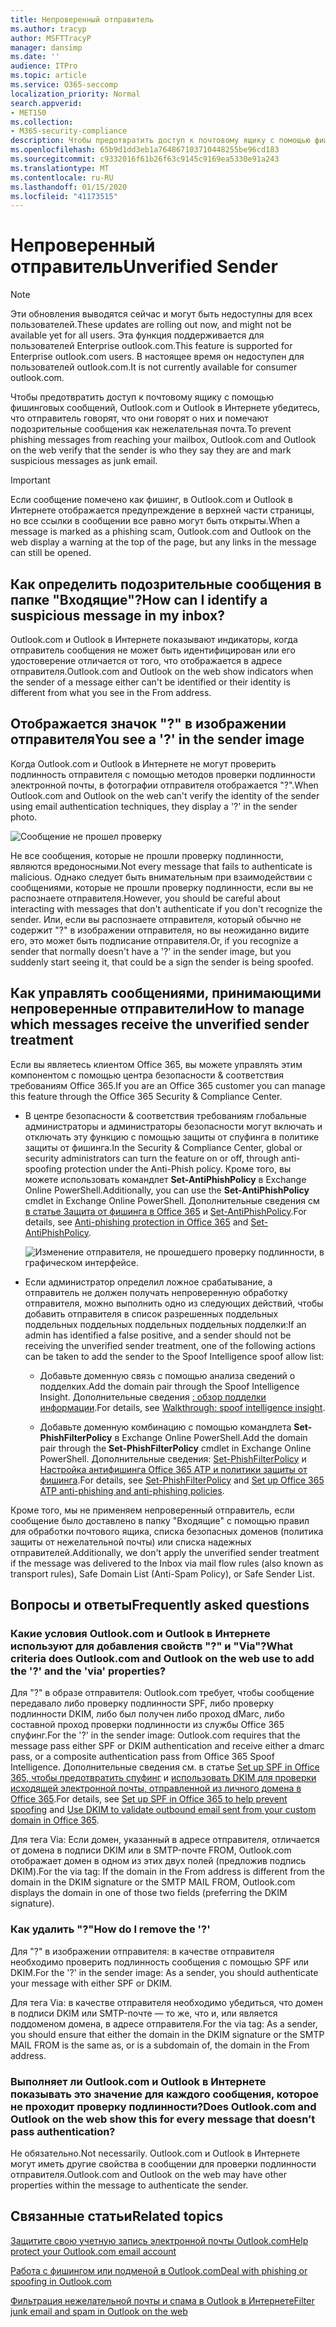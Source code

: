 ```yaml
---
title: Непроверенный отправитель
ms.author: tracyp
author: MSFTTracyP
manager: dansimp
ms.date: ''
audience: ITPro
ms.topic: article
ms.service: O365-seccomp
localization_priority: Normal
search.appverid:
- MET150
ms.collection:
- M365-security-compliance
description: Чтобы предотвратить доступ к почтовому ящику с помощью фишинговых сообщений, Outlook.com и Outlook в Интернете убедитесь, что отправитель говорят, что они говорят о них и помечают подозрительные сообщения как нежелательная почта.
ms.openlocfilehash: 65b9d1dd3eb1a764867103710448255be96cd183
ms.sourcegitcommit: c9332016f61b26f63c9145c9169ea5330e91a243
ms.translationtype: MT
ms.contentlocale: ru-RU
ms.lasthandoff: 01/15/2020
ms.locfileid: "41173515"
---
```

# <a name="unverified-sender"></a><span data-ttu-id="c708a-103">Непроверенный отправитель</span><span class="sxs-lookup"><span data-stu-id="c708a-103">Unverified Sender</span></span>

> [!NOTE]
> <span data-ttu-id="c708a-104">Эти обновления выводятся сейчас и могут быть недоступны для всех пользователей.</span><span class="sxs-lookup"><span data-stu-id="c708a-104">These updates are rolling out now, and might not be available yet for all users.</span></span> <span data-ttu-id="c708a-105">Эта функция поддерживается для пользователей Enterprise outlook.com.</span><span class="sxs-lookup"><span data-stu-id="c708a-105">This feature is supported for Enterprise outlook.com users.</span></span> <span data-ttu-id="c708a-106">В настоящее время он недоступен для пользователей outlook.com.</span><span class="sxs-lookup"><span data-stu-id="c708a-106">It is not currently available for consumer outlook.com.</span></span>

<span data-ttu-id="c708a-107">Чтобы предотвратить доступ к почтовому ящику с помощью фишинговых сообщений, Outlook.com и Outlook в Интернете убедитесь, что отправитель говорят, что они говорят о них и помечают подозрительные сообщения как нежелательная почта.</span><span class="sxs-lookup"><span data-stu-id="c708a-107">To prevent phishing messages from reaching your mailbox, Outlook.com and Outlook on the web verify that the sender is who they say they are and mark suspicious messages as junk email.</span></span>

> [!IMPORTANT]
> <span data-ttu-id="c708a-108">Если сообщение помечено как фишинг, в Outlook.com и Outlook в Интернете отображается предупреждение в верхней части страницы, но все ссылки в сообщении все равно могут быть открыты.</span><span class="sxs-lookup"><span data-stu-id="c708a-108">When a message is marked as a phishing scam, Outlook.com and Outlook on the web display a warning at the top of the page, but any links in the message can still be opened.</span></span>

## <a name="how-can-i-identify-a-suspicious-message-in-my-inbox"></a><span data-ttu-id="c708a-109">Как определить подозрительные сообщения в папке "Входящие"?</span><span class="sxs-lookup"><span data-stu-id="c708a-109">How can I identify a suspicious message in my inbox?</span></span>

<span data-ttu-id="c708a-110">Outlook.com и Outlook в Интернете показывают индикаторы, когда отправитель сообщения не может быть идентифицирован или его удостоверение отличается от того, что отображается в адресе отправителя.</span><span class="sxs-lookup"><span data-stu-id="c708a-110">Outlook.com and Outlook on the web show indicators when the sender of a message either can't be identified or their identity is different from what you see in the From address.</span></span>

## <a name="you-see-a--in-the-sender-image"></a><span data-ttu-id="c708a-111">Отображается значок "?" в изображении отправителя</span><span class="sxs-lookup"><span data-stu-id="c708a-111">You see a '?' in the sender image</span></span>

<span data-ttu-id="c708a-112">Когда Outlook.com и Outlook в Интернете не могут проверить подлинность отправителя с помощью методов проверки подлинности электронной почты, в фотографии отправителя отображается "?".</span><span class="sxs-lookup"><span data-stu-id="c708a-112">When Outlook.com and Outlook on the web can't verify the identity of the sender using email authentication techniques, they display a '?' in the sender photo.</span></span>

![Сообщение не прошел проверку](../media/message-did-not-pass-verification.jpg)

<span data-ttu-id="c708a-114">Не все сообщения, которые не прошли проверку подлинности, являются вредоносными.</span><span class="sxs-lookup"><span data-stu-id="c708a-114">Not every message that fails to authenticate is malicious.</span></span> <span data-ttu-id="c708a-115">Однако следует быть внимательным при взаимодействии с сообщениями, которые не прошли проверку подлинности, если вы не распознаете отправителя.</span><span class="sxs-lookup"><span data-stu-id="c708a-115">However, you should be careful about interacting with messages that don't authenticate if you don't recognize the sender.</span></span> <span data-ttu-id="c708a-116">Или, если вы распознаете отправителя, который обычно не содержит "?" в изображении отправителя, но вы неожиданно видите его, это может быть подписание отправителя.</span><span class="sxs-lookup"><span data-stu-id="c708a-116">Or, if you recognize a sender that normally doesn't have a '?' in the sender image, but you suddenly start seeing it, that could be a sign the sender is being spoofed.</span></span>

## <a name="how-to-manage-which-messages-receive-the-unverified-sender-treatment"></a><span data-ttu-id="c708a-117">Как управлять сообщениями, принимающими непроверенные отправители</span><span class="sxs-lookup"><span data-stu-id="c708a-117">How to manage which messages receive the unverified sender treatment</span></span> 

<span data-ttu-id="c708a-118">Если вы являетесь клиентом Office 365, вы можете управлять этим компонентом с помощью центра безопасности & соответствия требованиям Office 365.</span><span class="sxs-lookup"><span data-stu-id="c708a-118">If you are an Office 365 customer you can manage this feature through the Office 365 Security & Compliance Center.</span></span>

- <span data-ttu-id="c708a-119">В центре безопасности & соответствия требованиям глобальные администраторы и администраторы безопасности могут включать и отключать эту функцию с помощью защиты от спуфинга в политике защиты от фишинга.</span><span class="sxs-lookup"><span data-stu-id="c708a-119">In the Security & Compliance Center, global or security administrators can turn the feature on or off, through anti-spoofing protection under the Anti-Phish policy.</span></span> <span data-ttu-id="c708a-120">Кроме того, вы можете использовать командлет **Set-AntiPhishPolicy** в Exchange Online PowerShell.</span><span class="sxs-lookup"><span data-stu-id="c708a-120">Additionally, you can use the **Set-AntiPhishPolicy** cmdlet in Exchange Online PowerShell.</span></span> <span data-ttu-id="c708a-121">Дополнительные сведения см [в статье Защита от фишинга в Office 365](anti-phishing-protection.md) и [Set-AntiPhishPolicy](https://docs.microsoft.com/powershell/module/exchange/advanced-threat-protection/set-antiphishpolicy).</span><span class="sxs-lookup"><span data-stu-id="c708a-121">For details, see [Anti-phishing protection in Office 365](anti-phishing-protection.md) and [Set-AntiPhishPolicy](https://docs.microsoft.com/powershell/module/exchange/advanced-threat-protection/set-antiphishpolicy).</span></span>

    ![Изменение отправителя, не прошедшего проверку подлинности, в графическом интерфейсе.](../media/unverified-sender-article-editing-unauthenticated-senders.jpg)

- <span data-ttu-id="c708a-123">Если администратор определил ложное срабатывание, а отправитель не должен получать непроверенную обработку отправителя, можно выполнить одно из следующих действий, чтобы добавить отправителя в список разрешенных поддельных поддельных поддельных поддельных поддельных подделки:</span><span class="sxs-lookup"><span data-stu-id="c708a-123">If an admin has identified a false positive, and a sender should not be receiving the unverified sender treatment, one of the following actions can be taken to add the sender to the Spoof Intelligence spoof allow list:</span></span>

  - <span data-ttu-id="c708a-124">Добавьте доменную связь с помощью анализа сведений о подделких.</span><span class="sxs-lookup"><span data-stu-id="c708a-124">Add the domain pair through the Spoof Intelligence Insight.</span></span> <span data-ttu-id="c708a-125">Дополнительные сведения [: обзор подделки информации](walkthrough-spoof-intelligence-insight.md).</span><span class="sxs-lookup"><span data-stu-id="c708a-125">For details, see [Walkthrough: spoof intelligence insight](walkthrough-spoof-intelligence-insight.md).</span></span>

  - <span data-ttu-id="c708a-126">Добавьте доменную комбинацию с помощью командлета **Set-PhishFilterPolicy** в Exchange Online PowerShell.</span><span class="sxs-lookup"><span data-stu-id="c708a-126">Add the domain pair through the **Set-PhishFilterPolicy** cmdlet in Exchange Online PowerShell.</span></span> <span data-ttu-id="c708a-127">Дополнительные сведения: [Set-PhishFilterPolicy](https://docs.microsoft.com/powershell/module/exchange/advanced-threat-protection/set-phishfilterpolicy) и [Настройка антифишинга Office 365 ATP и политики защиты от фишинга](set-up-anti-phishing-policies.md).</span><span class="sxs-lookup"><span data-stu-id="c708a-127">For details, see [Set-PhishFilterPolicy](https://docs.microsoft.com/powershell/module/exchange/advanced-threat-protection/set-phishfilterpolicy) and [Set up Office 365 ATP anti-phishing and anti-phishing policies](set-up-anti-phishing-policies.md).</span></span>

<span data-ttu-id="c708a-128">Кроме того, мы не применяем непроверенный отправитель, если сообщение было доставлено в папку "Входящие" с помощью правил для обработки почтового ящика, списка безопасных доменов (политика защиты от нежелательной почты) или списка надежных отправителей.</span><span class="sxs-lookup"><span data-stu-id="c708a-128">Additionally, we don't apply the unverified sender treatment if the message was delivered to the Inbox via mail flow rules (also known as transport rules), Safe Domain List (Anti-Spam Policy), or Safe Sender List.</span></span>

## <a name="frequently-asked-questions"></a><span data-ttu-id="c708a-129">Вопросы и ответы</span><span class="sxs-lookup"><span data-stu-id="c708a-129">Frequently asked questions</span></span>

### <a name="what-criteria-does-outlookcom-and-outlook-on-the-web-use-to-add-the--and-the-via-properties"></a><span data-ttu-id="c708a-130">Какие условия Outlook.com и Outlook в Интернете используют для добавления свойств "?" и "Via"?</span><span class="sxs-lookup"><span data-stu-id="c708a-130">What criteria does Outlook.com and Outlook on the web use to add the '?' and the 'via' properties?</span></span>

<span data-ttu-id="c708a-131">Для "?" в образе отправителя: Outlook.com требует, чтобы сообщение передавало либо проверку подлинности SPF, либо проверку подлинности DKIM, либо был получен либо проход dMarc, либо составной проход проверки подлинности из службы Office 365 спуфинг.</span><span class="sxs-lookup"><span data-stu-id="c708a-131">For the '?' in the sender image:  Outlook.com requires that the message pass either SPF or DKIM authentication and receive either a dmarc pass, or a composite authentication pass from Office 365 Spoof Intelligence.</span></span> <span data-ttu-id="c708a-132">Дополнительные сведения см. в статье [Set up SPF in Office 365, чтобы предотвратить спуфинг](set-up-spf-in-office-365-to-help-prevent-spoofing.md) и [использовать DKIM для проверки исходящей электронной почты, отправленной из личного домена в Office 365](use-dkim-to-validate-outbound-email.md).</span><span class="sxs-lookup"><span data-stu-id="c708a-132">For details, see [Set up SPF in Office 365 to help prevent spoofing](set-up-spf-in-office-365-to-help-prevent-spoofing.md) and [Use DKIM to validate outbound email sent from your custom domain in Office 365](use-dkim-to-validate-outbound-email.md).</span></span>

<span data-ttu-id="c708a-133">Для тега Via: Если домен, указанный в адресе отправителя, отличается от домена в подписи DKIM или в SMTP-почте FROM, Outlook.com отображает домен в одном из этих двух полей (предложив подпись DKIM).</span><span class="sxs-lookup"><span data-stu-id="c708a-133">For the via tag: If the domain in the From address is different from the domain in the DKIM signature or the SMTP MAIL FROM, Outlook.com displays the domain in one of those two fields (preferring the DKIM signature).</span></span>

### <a name="how-do-i-remove-the-"></a><span data-ttu-id="c708a-134">Как удалить "?"</span><span class="sxs-lookup"><span data-stu-id="c708a-134">How do I remove the '?'</span></span>

<span data-ttu-id="c708a-135">Для "?" в изображении отправителя: в качестве отправителя необходимо проверить подлинность сообщения с помощью SPF или DKIM.</span><span class="sxs-lookup"><span data-stu-id="c708a-135">For the '?' in the sender image: As a sender, you should authenticate your message with either SPF or DKIM.</span></span>

<span data-ttu-id="c708a-136">Для тега Via: в качестве отправителя необходимо убедиться, что домен в подписи DKIM или SMTP-почте — то же, что и, или является поддоменом домена, в адресе отправителя.</span><span class="sxs-lookup"><span data-stu-id="c708a-136">For the via tag: As a sender, you should ensure that either the domain in the DKIM signature or the SMTP MAIL FROM is the same as, or is a subdomain of, the domain in the From address.</span></span>

### <a name="does-outlookcom-and-outlook-on-the-web-show-this-for-every-message-that-doesnt-pass-authentication"></a><span data-ttu-id="c708a-137">Выполняет ли Outlook.com и Outlook в Интернете показывать это значение для каждого сообщения, которое не проходит проверку подлинности?</span><span class="sxs-lookup"><span data-stu-id="c708a-137">Does Outlook.com and Outlook on the web show this for every message that doesn’t pass authentication?</span></span>

<span data-ttu-id="c708a-138">Не обязательно.</span><span class="sxs-lookup"><span data-stu-id="c708a-138">Not necessarily.</span></span> <span data-ttu-id="c708a-139">Outlook.com и Outlook в Интернете могут иметь другие свойства в сообщении для проверки подлинности отправителя.</span><span class="sxs-lookup"><span data-stu-id="c708a-139">Outlook.com and Outlook on the web may have other properties within the message to authenticate the sender.</span></span>

## <a name="related-topics"></a><span data-ttu-id="c708a-140">Связанные статьи</span><span class="sxs-lookup"><span data-stu-id="c708a-140">Related topics</span></span>

[<span data-ttu-id="c708a-141">Защитите свою учетную запись электронной почты Outlook.com</span><span class="sxs-lookup"><span data-stu-id="c708a-141">Help protect your Outlook.com email account</span></span>](https://support.office.com/article/a4f20fc5-4307-4ece-8231-6d4d4bd8a9ba)

[<span data-ttu-id="c708a-142">Работа с фишингом или подменой в Outlook.com</span><span class="sxs-lookup"><span data-stu-id="c708a-142">Deal with phishing or spoofing in Outlook.com</span></span>](https://support.office.com/article/0d882ea5-eedc-4bed-aebc-079ffa1105a3)

[<span data-ttu-id="c708a-143">Фильтрация нежелательной почты и спама в Outlook в Интернете</span><span class="sxs-lookup"><span data-stu-id="c708a-143">Filter junk email and spam in Outlook on the web</span></span>](https://support.office.com/article/db786e79-54e2-40cc-904f-d89d57b7f41d)
